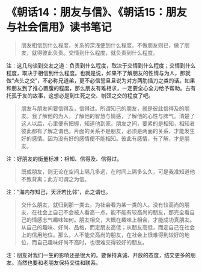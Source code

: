 # 《朝话14：朋友与信》、《朝话15：朋友与社会信用》读书笔记

> 朋友相信到什么程度，关系的深浅便到什么程度。不做朋友则已，做了朋友，就得彼此负责。交情到什么程度，就负责到什么程度。

注：这几句谈到交友之道：负责到什么程度，取决于交情到什么程度；交情到什么程度，取决于相信到什么程度。也就是说，如果不了解朋友的性情与为人，那就做“点头之交”，不必称兄道弟，更不必信誓旦旦说为对方两肋插刀之类的话。如果和朋友到了推心置腹的程度，那么朋友有难相求，一定要全心全力给予帮助。古有托孤于友的故事，这想必是到生死之交、刎颈之交的程度了吧。

> 朋友与朋友间要信得及，信得过。所谓知己的朋友，就是彼此信得及的朋友。我了解他的为人，了解他的智慧与情感，了解他的心性与脾气。清楚了这人以后，心里便有把握，知道他到家。朋友之间，要紧的是相知，相知者彼此都有了解之谓也。片面的关系不是朋友，必须是两面的关系，才能发生好的感情。因为没有好的感情便不能相知。彼此有感情，有了解，才是朋友。

注：好朋友的衡量标准：相知、信得及、信得过。

> 既成朋友，则无论在空间上隔几多远，在时间上隔多么久，可是我准知道他不致背离；此方可谓之为信。

注：“海内存知己，天涯若比邻”，此之谓也。

> 交什么朋友，就归到那一类去，为社会看为某一类的人。没有较高尚的朋友，在社会上自己不会被人看高一点。能不能有较高尚的朋友，那完全看自己的情感志气趣味如何。朋友相交，大概在趣味上相合，才能成功真朋友。从自己的趣味、好尚、品格，而定朋友高低；从朋友高低，而定自己在社会上的信用地位。那么，人不能交高尚的朋友，在社会上很难得到较好的地位，而自己趣味好尚不高时，也很难交得较好的朋友。

注：朋友对我们一生的影响还是很大的。要保持真诚、开放的态度，结交更多的朋友。当然也要和老朋友保持交往和联系。
